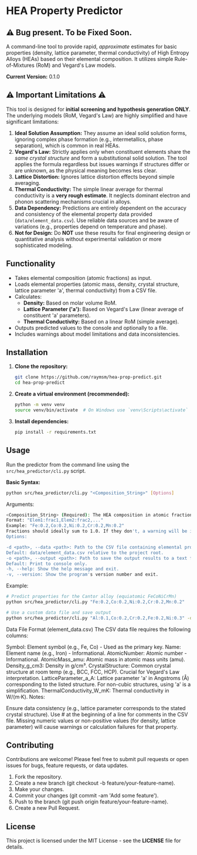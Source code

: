 # HEA Property Predictor
## :warning: Bug present. To be Fixed Soon.

A command-line tool to provide rapid, *approximate* estimates for basic properties (density, lattice parameter, thermal conductivity) of High Entropy Alloys (HEAs) based on their elemental composition. It utilizes simple Rule-of-Mixtures (RoM) and Vegard's Law models.

**Current Version:** 0.1.0

## :warning: Important Limitations :warning:

This tool is designed for **initial screening and hypothesis generation ONLY**. The underlying models (RoM, Vegard's Law) are highly simplified and have significant limitations:

1.  **Ideal Solution Assumption:** They assume an ideal solid solution forms, ignoring complex phase formation (e.g., intermetallics, phase separation), which is common in real HEAs.
2.  **Vegard's Law:** Strictly applies only when constituent elements share the *same crystal structure* and form a substitutional solid solution. The tool applies the formula regardless but issues warnings if structures differ or are unknown, as the physical meaning becomes less clear.
3.  **Lattice Distortion:** Ignores lattice distortion effects beyond simple averaging.
4.  **Thermal Conductivity:** The simple linear average for thermal conductivity is a **very rough estimate**. It neglects dominant electron and phonon scattering mechanisms crucial in alloys.
5.  **Data Dependency:** Predictions are entirely dependent on the accuracy and consistency of the elemental property data provided (`data/element_data.csv`). Use reliable data sources and be aware of variations (e.g., properties depend on temperature and phase).
6.  **Not for Design:** Do **NOT** use these results for final engineering design or quantitative analysis without experimental validation or more sophisticated modeling.

## Functionality

* Takes elemental composition (atomic fractions) as input.
* Loads elemental properties (atomic mass, density, crystal structure, lattice parameter 'a', thermal conductivity) from a CSV file.
* Calculates:
    * **Density:** Based on molar volume RoM.
    * **Lattice Parameter ('a'):** Based on Vegard's Law (linear average of constituent 'a' parameters).
    * **Thermal Conductivity:** Based on a linear RoM (simple average).
* Outputs predicted values to the console and optionally to a file.
* Includes warnings about model limitations and data inconsistencies.

## Installation

1.  **Clone the repository:**
    ```bash
    git clone https://github.com/raymsm/hea-prop-predict.git
    cd hea-prop-predict
    ```
2.  **Create a virtual environment (recommended):**
    ```bash
    python -m venv venv
    source venv/bin/activate  # On Windows use `venv\Scripts\activate`
    ```
3.  **Install dependencies:**
    ```bash
    pip install -r requirements.txt
    ```

## Usage

Run the predictor from the command line using the `src/hea_predictor/cli.py` script.

**Basic Syntax:**

```bash
python src/hea_predictor/cli.py "<Composition_String>" [Options]
```
Arguments:
```bash
<Composition_String> (Required): The HEA composition in atomic fractions.
Format: "Elem1:frac1,Elem2:frac2,..."
Example: "Fe:0.2,Co:0.2,Ni:0.2,Cr:0.2,Mn:0.2"
Fractions should ideally sum to 1.0. If they don't, a warning will be issued, and they will be normalized internally for the calculation.
Options:

-d <path>, --data <path>: Path to the CSV file containing elemental property data.
Default: data/element_data.csv relative to the project root.
-o <path>, --output <path>: Path to save the output results to a text file.
Default: Print to console only.
-h, --help: Show the help message and exit.
-v, --version: Show the program's version number and exit.
```
Example:
```bash
# Predict properties for the Cantor alloy (equiatomic FeCoNiCrMn)
python src/hea_predictor/cli.py "Fe:0.2,Co:0.2,Ni:0.2,Cr:0.2,Mn:0.2"

# Use a custom data file and save output
python src/hea_predictor/cli.py "Al:0.1,Co:0.2,Cr:0.2,Fe:0.2,Ni:0.3" -d /path/to/my_custom_data.csv -o cantor_al_results.txt
```
Data File Format (element_data.csv)
The CSV data file requires the following columns:

Symbol: Element symbol (e.g., Fe, Co) - Used as the primary key.
Name: Element name (e.g., Iron) - Informational.
AtomicNumber: Atomic number - Informational.
AtomicMass_amu: Atomic mass in atomic mass units (amu).
Density_g_cm3: Density in g/cm³.
CrystalStructure: Common crystal structure at room temp (e.g., BCC, FCC, HCP). Crucial for Vegard's Law interpretation.
LatticeParameter_a_A: Lattice parameter 'a' in Angstroms (Å) corresponding to the listed structure. For non-cubic structures, using 'a' is a simplification.
ThermalConductivity_W_mK: Thermal conductivity in W/(m·K).
Notes:

Ensure data consistency (e.g., lattice parameter corresponds to the stated crystal structure).
Use # at the beginning of a line for comments in the CSV file.
Missing numeric values or non-positive values (for density, lattice parameter) will cause warnings or calculation failures for that property.
## Contributing
Contributions are welcome! Please feel free to submit pull requests or open issues for bugs, feature requests, or data updates.
1.   Fork the repository.
2.   Create a new branch (git checkout -b feature/your-feature-name).   
3.   Make your changes.
4.   Commit your changes (git commit -am 'Add some feature').
5.   Push to the branch (git push origin feature/your-feature-name).
6.   Create a new Pull Request.
## License
This project is licensed under the MIT License - see the **LICENSE** file for details.   
